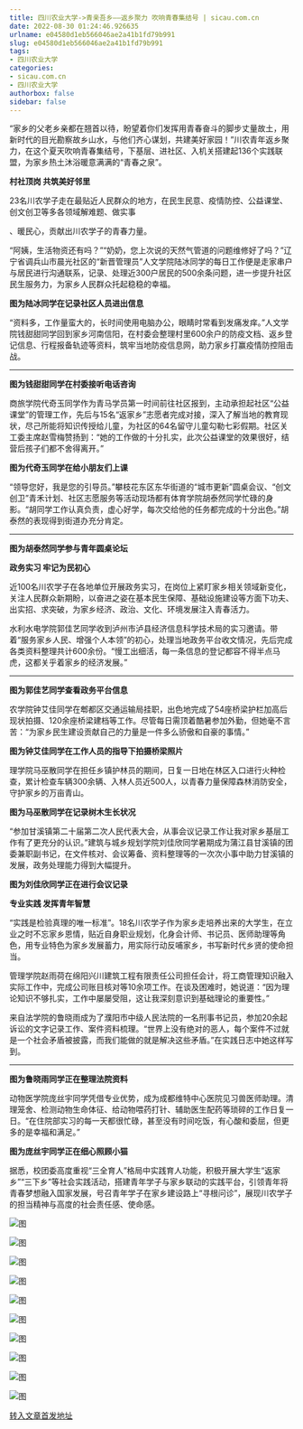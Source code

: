 ```yaml
---
title: 四川农业大学->青亲吾乡——返乡聚力 吹响青春集结号 | sicau.com.cn
date: 2022-08-30 01:24:46.926635
urlname: e04580d1eb566046ae2a41b1fd79b991
slug: e04580d1eb566046ae2a41b1fd79b991
tags: 
- 四川农业大学
categories:
- sicau.com.cn
- 四川农业大学
authorbox: false
sidebar: false
---
```

“家乡的父老乡亲都在翘首以待，盼望着你们发挥用青春奋斗的脚步丈量故土，用新时代的目光勘察故乡山水，与他们齐心谋划，共建美好家园！”川农青年返乡聚力，在这个夏天吹响青春集结号，下基层、进社区、入机关搭建起136个实践联盟，为家乡热土沐浴暖意满满的“青春之泉”。

**村社顶岗 共筑美好邻里**

23名川农学子走在最贴近人民群众的地方，在民生民意、疫情防控、公益课堂、创文创卫等多各领域解难题、做实事
<!--more-->
、暖民心，贡献出川农学子的青春力量。

“阿姨，生活物资还有吗？”“奶奶，您上次说的天然气管道的问题维修好了吗？”辽宁省调兵山市晨光社区的“新晋管理员”人文学院陆冰同学的每日工作便是走家串户与居民进行沟通联系，记录、处理近300户居民的500余条问题，进一步提升社区民生服务力，为家乡人民群众托起稳稳的幸福。

**图为陆冰同学在记录社区人员进出信息**

“资料多，工作量蛮大的，长时间使用电脑办公，眼睛时常看到发痛发痒。”人文学院钱甜甜同学回到家乡河南信阳，在村委会整理村里600余户的防疫文档、返乡登记信息、行程报备轨迹等资料，筑牢当地防疫信息网，助力家乡打赢疫情防控阻击战。

****

**图为钱甜甜同学在村委接听电话咨询**

商旅学院代奇玉同学作为青马学员第一时间前往社区报到，主动承担起社区“公益课堂”的管理工作，先后与15名“返家乡”志愿者完成对接，深入了解当地的教育现状，尽己所能将知识传授给儿童，为社区的64名留守儿童勾勒七彩假期。社区关工委主席赵雪梅赞扬到：“她的工作做的十分扎实，此次公益课堂的效果很好，结营后孩子们都不舍得离开。”

**图为代奇玉同学在给小朋友们上课**

“领导您好，我是您的引导员。”攀枝花东区东华街道的“城市更新”圆桌会议、“创文创卫”青禾计划、社区志愿服务等活动现场都有体育学院胡泰然同学忙碌的身影。“胡同学工作认真负责，虚心好学，每次交给他的任务都完成的十分出色。”胡泰然的表现得到街道办充分肯定。

****

**图为胡泰然同学参与青年圆桌论坛**

**政务实习 牢记为民初心**

近100名川农学子在各地单位开展政务实习，在岗位上紧盯家乡相关领域新变化，关注人民群众新期盼，以奋进之姿在基本民生保障、基础设施建设等方面下功夫、出实招、求突破，为家乡经济、政治、文化、环境发展注入青春活力。

水利水电学院郭佳艺同学收到泸州市泸县经济信息科学技术局的实习邀请。带着“服务家乡人民、增强个人本领”的初心，处理当地政务平台收文情况，先后完成各类资料整理共计600余份。“慢工出细活，每一条信息的登记都容不得半点马虎，这都关乎着家乡的经济发展。”

****

**图为郭佳艺同学查看政务平台信息**

农学院钟艾佳同学在郫都区交通运输局挂职，出色地完成了54座桥梁护栏加高后现状拍摄、120余座桥梁建档等工作。尽管每日需顶着酷暑参加外勤，但她毫不言苦：“为家乡民生建设贡献自己的力量是一件多么骄傲和自豪的事情。”

**图为钟艾佳同学在工作人员的指导下拍摄桥梁照片**

理学院马巫散同学在担任乡镇护林员的期间，日复一日地在林区入口进行火种检查，累计检查车辆300余辆、入林人员近500人，以青春力量保障森林消防安全，守护家乡的万亩青山。

**图为马巫散同学在记录树木生长状况**

“参加甘溪镇第二十届第二次人民代表大会，从事会议记录工作让我对家乡基层工作有了更充分的认识。”建筑与城乡规划学院刘佳欣同学暑期成为蒲江县甘溪镇的团委兼职副书记，在文件核对、会议筹备、资料整理等的一次次小事中助力甘溪镇的发展，政务处理能力得到大幅提升。

**图为刘佳欣同学正在进行会议记录**

**专业实践 发挥青年智慧**

“实践是检验真理的唯一标准”。18名川农学子作为家乡走培养出来的大学生，在立业之时不忘家乡恩情，贴近自身职业规划，化身会计师、书记员、医师助理等角色，用专业特色为家乡发展蓄力，用实际行动反哺家乡，书写新时代乡贤的使命担当。

管理学院赵雨荷在绵阳兴川建筑工程有限责任公司担任会计，将工商管理知识融入实际工作中，完成公司账目核对等10余项工作。在谈及困难时，她说道：“因为理论知识不够扎实，工作中屡屡受阻，这让我深刻意识到基础理论的重要性。”

来自法学院的鲁晓雨成为了濮阳市中级人民法院的一名刑事书记员，参加20余起诉讼的文字记录工作、案件资料梳理。“世界上没有绝对的恶人，每个案件不过就是一个社会矛盾被披露，而我们能做的就是解决这些矛盾。”在实践日志中她这样写到。

****

**图为鲁晓雨同学正在整理法院资料**

动物医学院庞丝宇同学凭借专业优势，成为成都维特中心医院见习兽医师助理。清理笼舍、检测动物生命体征、给动物喂药打针、辅助医生配药等琐碎的工作日复一日。“在住院部实习的每一天都很忙碌，甚至没有时间吃饭，有心酸和委屈，但更多的是幸福和满足。”

**图为庞丝宇同学正在细心照顾小猫**

据悉，校团委高度重视“三全育人”格局中实践育人功能，积极开展大学生“返家乡”“三下乡”等社会实践活动，搭建青年学子与家乡联动的实践平台，引领青年将青春梦想融入国家发展，号召青年学子在家乡建设路上“寻根问诊”，展现川农学子的担当精神与高度的社会责任感、使命感。

![图](https://news.sicau.edu.cn/__local/9/C8/2B/66B9A7E9A6C55F7757B0708F10B_D45A6E96_D854.jpg)

![图](https://news.sicau.edu.cn/__local/2/D4/AB/D4C8F99E21A093C52ED9B5F32AA_C11502B3_996C.jpg)

![图](https://news.sicau.edu.cn/__local/E/2E/64/2DAED446AEE86A672EBAF7DD076_92F9687B_785A.jpg)

![图](https://news.sicau.edu.cn/__local/B/4E/03/48A2D2BEB2AF649AEC007AA0B5B_F118B62D_BE89E.png)

![图](https://news.sicau.edu.cn/__local/5/03/75/24825C4B9524B34E89B223F9641_412F284D_5B46C.png)

![图](https://news.sicau.edu.cn/__local/C/87/5B/5122038DBA43960F1496733836B_9D4E2152_CA56.jpg)

![图](https://news.sicau.edu.cn/__local/2/BB/E9/F6B1D12809C4628CDA3557B37E7_3E9060B3_726B7.png)

![图](https://news.sicau.edu.cn/__local/3/BF/99/6CA5D7D9D15E3E473BFFE234B6C_3EF5BE85_85D45.png)

![图](https://news.sicau.edu.cn/__local/E/92/80/8BC6CF415FC8648F0348CAD5A54_CA048A81_1B43B.jpg)

![图](https://news.sicau.edu.cn/__local/7/91/7A/46CE4410434CC505A82AB3FA03A_18BA5E66_218D9.jpg)

[转入文章首发地址](https://news.sicau.edu.cn/info/1078/69246.htm)